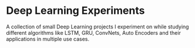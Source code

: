 # Deep Learning Experiments
A collection of small Deep Learning projects I experiment on while studying different algorithms like LSTM, GRU, ConvNets, Auto Encoders and their applications in multiple use cases.
